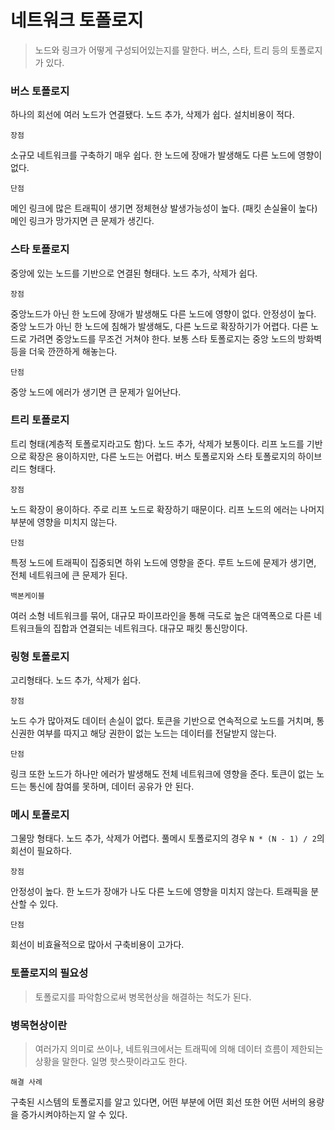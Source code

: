 # 네트워크 토폴로지

> 노드와 링크가 어떻게 구성되어있는지를 말한다. 버스, 스타, 트리 등의 토폴로지가 있다.

### 버스 토폴로지

하나의 회선에 여러 노드가 연결됐다.
노드 추가, 삭제가 쉽다.
설치비용이 적다.

`장점`

소규모 네트워크를 구축하기 매우 쉽다.
한 노드에 장애가 발생해도 다른 노드에 영향이 없다.

`단점`

메인 링크에 많은 트래픽이 생기면 정체현상 발생가능성이 높다. (패킷 손실율이 높다)
메인 링크가 망가지면 큰 문제가 생긴다.

### 스타 토폴로지

중앙에 있는 노드를 기반으로 연결된 형태다.
노드 추가, 삭제가 쉽다.

`장점`

중앙노드가 아닌 한 노드에 장애가 발생해도 다른 노드에 영향이 없다.
안정성이 높다.
중앙 노드가 아닌 한 노드에 침해가 발생해도, 다른 노드로 확장하기가 어렵다.
다른 노드로 가려면 중앙노드를 무조건 거쳐야 한다.
보통 스타 토폴로지는 중앙 노드의 방화벽 등을 더욱 깐깐하게 해놓는다.

`단점`

중앙 노드에 에러가 생기면 큰 문제가 일어난다.

### 트리 토폴로지

트리 형태(계층적 토폴로지라고도 함)다.
노드 추가, 삭제가 보통이다.
리프 노드를 기반으로 확장은 용이하지만, 다른 노드는 어렵다.
버스 토폴로지와 스타 토폴로지의 하이브리드 형태다.

`장점`

노드 확장이 용이하다.
주로 리프 노드로 확장하기 때문이다.
리프 노드의 에러는 나머지 부분에 영향을 미치지 않는다.

`단점`

특정 노드에 트래픽이 집중되면 하위 노드에 영향을 준다.
루트 노드에 문제가 생기면, 전체 네트워크에 큰 문제가 된다.

`백본케이블`

여러 소형 네트워크를 묶어, 대규모 파이프라인을 통해 극도로 높은 대역폭으로 다른 네트워크들의 집합과 연결되는 네트워크다.
대규모 패킷 통신망이다.

### 링형 토폴로지

고리형태다.
노드 추가, 삭제가 쉽다.

`장점`

노드 수가 많아져도 데이터 손실이 없다.
토큰을 기반으로 연속적으로 노드를 거치며, 통신권한 여부를 따지고 해당 권한이 없는 노드는 데이터를 전달받지 않는다.

`단점`

링크 또한 노드가 하나만 에러가 발생해도 전체 네트워크에 영향을 준다.
토큰이 없는 노드는 통신에 참여를 못하며, 데이터 공유가 안 된다.

### 메시 토폴로지

그물망 형태다.
노드 추가, 삭제가 어렵다.
풀메시 토폴로지의 경우 `N * (N - 1) / 2`의 회선이 필요하다.

`장점`

안정성이 높다.
한 노드가 장애가 나도 다른 노드에 영향을 미치지 않는다.
트래픽을 분산할 수 있다.

`단점`

회선이 비효율적으로 많아서 구축비용이 고가다.

### 토폴로지의 필요성

> 토폴로지를 파악함으로써 병목현상을 해결하는 척도가 된다.

### 병목현상이란

> 여러가지 의미로 쓰이나, 네트워크에서는 트래픽에 의해 데이터 흐름이 제한되는 상황을 말한다. 일명 핫스팟이라고도 한다.

`해결 사례`

구축된 시스템의 토폴로지를 알고 있다면, 어떤 부분에 어떤 회선 또한 어떤 서버의 용량을 증가시켜야하는지 알 수 있다.
